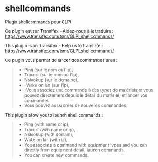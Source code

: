 # shellcommands
Plugin shellcommands pour GLPI

Ce plugin est sur Transifex - Aidez-nous à le traduire :
https://www.transifex.com/tsmr/GLPI_shellcommands/

This plugin is on Transifex - Help us to translate :
https://www.transifex.com/tsmr/GLPI_shellcommands/

Ce plugin vous permet de lancer des commandes shell :

> * Ping (sur le nom ou l'ip),
> * Tracert (sur le nom ou l'ip),
> * Nslookup (sur le domaine),
> * -Wake on lan (sur l'ip),
> * -Vous associez une commande à des types de matériels et vous pouvez directement depuis le détail du matériel, et lancer vos commandes.
> * Vous pouvez aussi créer de nouvelles commandes.

This plugin allow you to launch shell commands :
> * Ping (with name or ip),
> * Tracert (with name or ip),
> * Nslookup (with domain),
> * Wake on lan (with ip),
> * You associate a command with equipment types and you can directly from equipment detail, launch commands.
> * You can create new commands.
